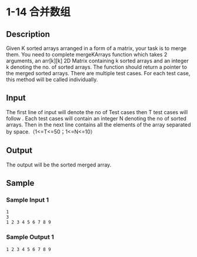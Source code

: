 # 1-14 合并数组

## Description

Given K sorted arrays arranged in a form of a matrix, your task is to merge them. You need to complete mergeKArrays function which takes 2 arguments, an arr[k][k] 2D Matrix containing k sorted arrays and an integer k denoting the no. of sorted arrays. The function should return a pointer to the merged sorted arrays. There are multiple test cases. For each test case, this method will be called individually.

## Input

The first line of input will denote the no of Test cases then T test cases will follow . Each test cases will contain an integer N denoting the no of sorted arrays. Then in the next line contains all the elements of the array separated by space.（1<=T<=50；1<=N<=10）

## Output

The output will be the sorted merged array.

## Sample

### Sample Input 1

~~~
1
3
1 2 3 4 5 6 7 8 9
~~~

### Sample Output 1

~~~
1 2 3 4 5 6 7 8 9
~~~